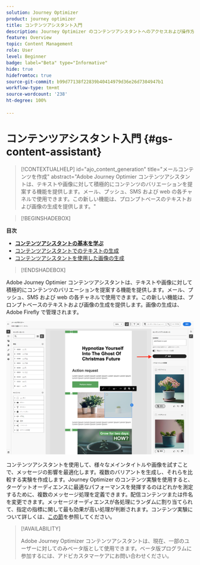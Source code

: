 ```yaml
---
solution: Journey Optimizer
product: journey optimizer
title: コンテンツアシスタント入門
description: Journey Optimizer のコンテンツアシスタントへのアクセスおよび操作方法を説明します
feature: Overview
topic: Content Management
role: User
level: Beginner
badge: label="Beta" type="Informative"
hide: true
hidefromtoc: true
source-git-commit: b99d77138f22839b40414979d36e26d7304947b1
workflow-type: tm+mt
source-wordcount: '238'
ht-degree: 100%

---
```


# コンテンツアシスタント入門 {#gs-content-assistant}

>[!CONTEXTUALHELP]
>id="ajo_content_generation"
>title="メールコンテンツを作成"
>abstract="Adobe Journey Optimier コンテンツアシスタントは、テキストや画像に対して積極的にコンテンツのバリエーションを提案する機能を提供します。メール、プッシュ、SMS および web の各チャネルで使用できます。この新しい機能は、プロンプトベースのテキストおよび画像の生成を提供します。"


>[!BEGINSHADEBOX]

**目次**

* **[コンテンツアシスタントの基本を学ぶ](gs-generative.md)**
* [コンテンツアシスタントでのテキストの生成](generative-content.md)
* [コンテンツアシスタントを使用した画像の生成](generative-image.md)

>[!ENDSHADEBOX]


Adobe Journey Optimier コンテンツアシスタントは、テキストや画像に対して積極的にコンテンツのバリエーションを提案する機能を提供します。メール、プッシュ、SMS および web の各チャネルで使用できます。この新しい機能は、プロンプトベースのテキストおよび画像の生成を提供します。画像の生成は、Adobe Firefly で管理されます。

![](assets/image-gen-ai.png)



コンテンツアシスタントを使用して、様々なメインタイトルや画像を試すことで、メッセージの影響を最適化します。複数のバリアントを生成し、それらを比較する実験を作成します。Journey Optimizer のコンテンツ実験を使用すると、ターゲットオーディエンスに最適なパフォーマンスを発揮するのはどれかを測定するために、複数のメッセージ処理を定義できます。配信コンテンツまたは件名を変更できます。メッセージオーディエンスが各処理にランダムに割り当てられて、指定の指標に関して最も効果が高い処理が判断されます。コンテンツ実験について詳しくは、[この節](../campaigns/content-experiment.md)を参照してください。


>[!AVAILABILITY]
>
>Adobe Journey Optimizer コンテンツアシスタントは、現在、一部のユーザーに対してのみベータ版として使用できます。ベータ版プログラムに参加するには、アドビカスタマーケアにお問い合わせください。


